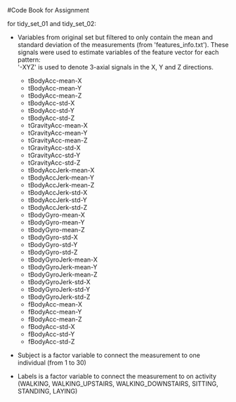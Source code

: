 #Code Book for Assignment

for tidy_set_01 and tidy_set_02:
- Variables from original set but filtered to only contain the mean and standard deviation of the measurements (from 'features_info.txt'). These signals were used to estimate variables of the feature vector for each pattern:  
'-XYZ' is used to denote 3-axial signals in the X, Y and Z directions.
  - tBodyAcc-mean-X
  - tBodyAcc-mean-Y
  - tBodyAcc-mean-Z
  - tBodyAcc-std-X
  - tBodyAcc-std-Y
  - tBodyAcc-std-Z
  - tGravityAcc-mean-X
  - tGravityAcc-mean-Y
  - tGravityAcc-mean-Z
  - tGravityAcc-std-X
  - tGravityAcc-std-Y
  - tGravityAcc-std-Z
  - tBodyAccJerk-mean-X
  - tBodyAccJerk-mean-Y
  - tBodyAccJerk-mean-Z
  - tBodyAccJerk-std-X
  - tBodyAccJerk-std-Y
  - tBodyAccJerk-std-Z
  - tBodyGyro-mean-X
  - tBodyGyro-mean-Y
  - tBodyGyro-mean-Z
  - tBodyGyro-std-X
  - tBodyGyro-std-Y
  - tBodyGyro-std-Z
  - tBodyGyroJerk-mean-X
  - tBodyGyroJerk-mean-Y
  - tBodyGyroJerk-mean-Z
  - tBodyGyroJerk-std-X
  - tBodyGyroJerk-std-Y
  - tBodyGyroJerk-std-Z
  - fBodyAcc-mean-X
  - fBodyAcc-mean-Y
  - fBodyAcc-mean-Z
  - fBodyAcc-std-X
  - fBodyAcc-std-Y
  - fBodyAcc-std-Z

- Subject is a factor variable to connect the measurement to one individual (from 1 to 30)
- Labels is a factor variable to connect the measurement to on activity (WALKING, WALKING_UPSTAIRS, WALKING_DOWNSTAIRS, 
SITTING, STANDING, LAYING)
